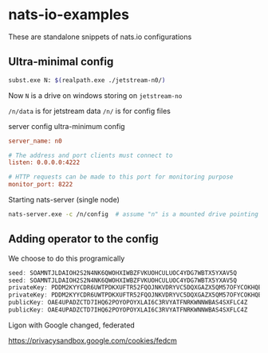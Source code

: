 # nats-io-examples
These are standalone snippets of nats.io configurations

## Ultra-minimal config

```bash
subst.exe N: $(realpath.exe ./jetstream-n0/)
```

Now `N` is a drive on windows storing on `jetstream-no`

`/n/data` is for jetstream data
`/n/` is for config files

server config ultra-minimum config

```ini
server_name: n0

# The address and port clients must connect to
listen: 0.0.0.0:4222

# HTTP requests can be made to this port for monitoring purpose
monitor_port: 8222
```

Starting nats-server (single node)

```bash
nats-server.exe -c /n/config  # assume "n" is a mounted drive pointing to project folder "./jetstream-n0"
```

## Adding operator to the config

We choose to do this programically

```typescript
seed: SOAMNTJLDAIOH2S2N4NK6QWOHXIWBZFVKUOHCULUOC4YDG7WBTX5YXAV5Q
seed: SOAMNTJLDAIOH2S2N4NK6QWOHXIWBZFVKUOHCULUOC4YDG7WBTX5YXAV5Q
privateKey: PDDM2KYYCDR6UWTPDKXUFTR52FQOJNKVDRYVC5DQXGAZX5QM57OFYCOKHQB4RJR7UDYPNHXMHHXMLVQEPBNY24AJSWYVLGW3AQJOJLSVZZDA
privateKey: PDDM2KYYCDR6UWTPDKXUFTR52FQOJNKVDRYVC5DQXGAZX5QM57OFYCOKHQB4RJR7UDYPNHXMHHXMLVQEPBNY24AJSWYVLGW3AQJOJLSVZZDA
publicKey: OAE4UPADZCTD7IHQ62POYOPOYXLAI6C3RVYATFNRKWNNWBAS4SXFLC4Z
publicKey: OAE4UPADZCTD7IHQ62POYOPOYXLAI6C3RVYATFNRKWNNWBAS4SXFLC4Z
```


Ligon with Google changed, federated 

https://privacysandbox.google.com/cookies/fedcm
